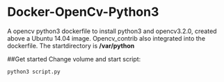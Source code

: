 # Docker-OpenCv-Python3

A opencv python3 dockerfile to install python3 and opencv3.2.0, created above a Ubuntu 14.04 image. 
Opencv_contrib also integrated into the dockerfile. The startdirectory is <b>/var/python</b>

##Get started
Change volume and start script:
```python
python3 script.py
```
